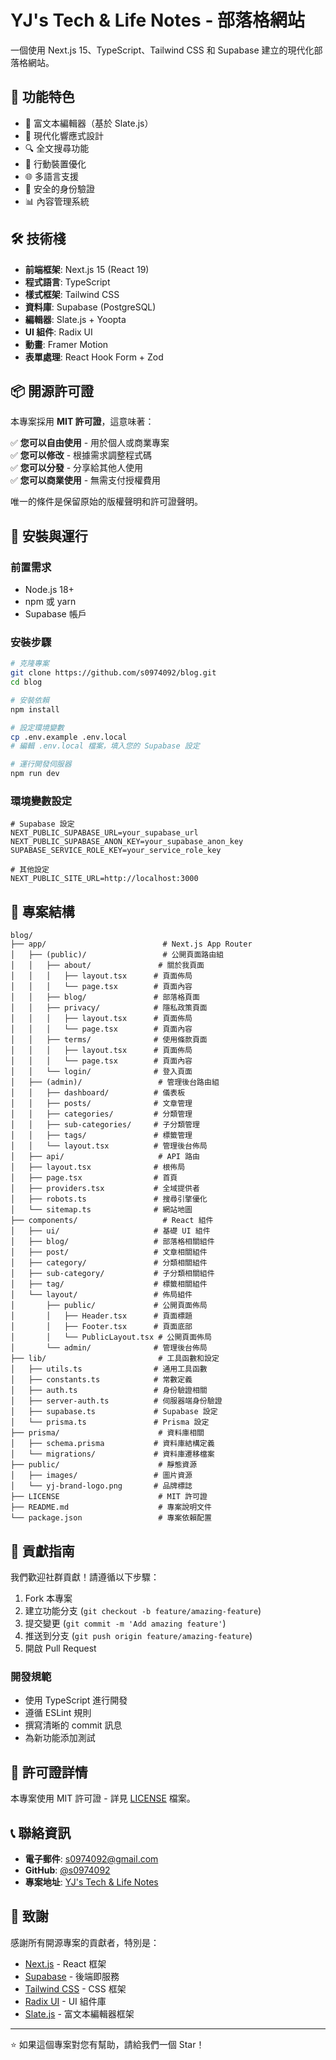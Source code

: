 # YJ's Tech & Life Notes - 部落格網站

一個使用 Next.js 15、TypeScript、Tailwind CSS 和 Supabase 建立的現代化部落格網站。

## 🚀 功能特色

- 📝 富文本編輯器（基於 Slate.js）
- 🎨 現代化響應式設計
- 🔍 全文搜尋功能
- 📱 行動裝置優化
- 🌐 多語言支援
- 🔐 安全的身份驗證
- 📊 內容管理系統

## 🛠️ 技術棧

- **前端框架**: Next.js 15 (React 19)
- **程式語言**: TypeScript
- **樣式框架**: Tailwind CSS
- **資料庫**: Supabase (PostgreSQL)
- **編輯器**: Slate.js + Yoopta
- **UI 組件**: Radix UI
- **動畫**: Framer Motion
- **表單處理**: React Hook Form + Zod

## 📦 開源許可證

本專案採用 **MIT 許可證**，這意味著：

✅ **您可以自由使用** - 用於個人或商業專案  
✅ **您可以修改** - 根據需求調整程式碼  
✅ **您可以分發** - 分享給其他人使用  
✅ **您可以商業使用** - 無需支付授權費用  

唯一的條件是保留原始的版權聲明和許可證聲明。

## 🔧 安裝與運行

### 前置需求

- Node.js 18+ 
- npm 或 yarn
- Supabase 帳戶

### 安裝步驟

```bash
# 克隆專案
git clone https://github.com/s0974092/blog.git
cd blog

# 安裝依賴
npm install

# 設定環境變數
cp .env.example .env.local
# 編輯 .env.local 檔案，填入您的 Supabase 設定

# 運行開發伺服器
npm run dev
```

### 環境變數設定

```env
# Supabase 設定
NEXT_PUBLIC_SUPABASE_URL=your_supabase_url
NEXT_PUBLIC_SUPABASE_ANON_KEY=your_supabase_anon_key
SUPABASE_SERVICE_ROLE_KEY=your_service_role_key

# 其他設定
NEXT_PUBLIC_SITE_URL=http://localhost:3000
```

## 📁 專案結構

```
blog/
├── app/                          # Next.js App Router
│   ├── (public)/                 # 公開頁面路由組
│   │   ├── about/               # 關於我頁面
│   │   │   ├── layout.tsx      # 頁面佈局
│   │   │   └── page.tsx        # 頁面內容
│   │   ├── blog/               # 部落格頁面
│   │   ├── privacy/            # 隱私政策頁面
│   │   │   ├── layout.tsx      # 頁面佈局
│   │   │   └── page.tsx        # 頁面內容
│   │   ├── terms/              # 使用條款頁面
│   │   │   ├── layout.tsx      # 頁面佈局
│   │   │   └── page.tsx        # 頁面內容
│   │   └── login/              # 登入頁面
│   ├── (admin)/                 # 管理後台路由組
│   │   ├── dashboard/          # 儀表板
│   │   ├── posts/              # 文章管理
│   │   ├── categories/         # 分類管理
│   │   ├── sub-categories/     # 子分類管理
│   │   ├── tags/               # 標籤管理
│   │   └── layout.tsx          # 管理後台佈局
│   ├── api/                     # API 路由
│   ├── layout.tsx              # 根佈局
│   ├── page.tsx                # 首頁
│   ├── providers.tsx           # 全域提供者
│   ├── robots.ts               # 搜尋引擎優化
│   └── sitemap.ts              # 網站地圖
├── components/                   # React 組件
│   ├── ui/                     # 基礎 UI 組件
│   ├── blog/                   # 部落格相關組件
│   ├── post/                   # 文章相關組件
│   ├── category/               # 分類相關組件
│   ├── sub-category/           # 子分類相關組件
│   ├── tag/                    # 標籤相關組件
│   └── layout/                 # 佈局組件
│       ├── public/             # 公開頁面佈局
│       │   ├── Header.tsx      # 頁面標題
│       │   ├── Footer.tsx      # 頁面底部
│       │   └── PublicLayout.tsx # 公開頁面佈局
│       └── admin/              # 管理後台佈局
├── lib/                         # 工具函數和設定
│   ├── utils.ts                # 通用工具函數
│   ├── constants.ts            # 常數定義
│   ├── auth.ts                 # 身份驗證相關
│   ├── server-auth.ts          # 伺服器端身份驗證
│   ├── supabase.ts             # Supabase 設定
│   └── prisma.ts               # Prisma 設定
├── prisma/                      # 資料庫相關
│   ├── schema.prisma           # 資料庫結構定義
│   └── migrations/             # 資料庫遷移檔案
├── public/                      # 靜態資源
│   ├── images/                 # 圖片資源
│   └── yj-brand-logo.png       # 品牌標誌
├── LICENSE                      # MIT 許可證
├── README.md                    # 專案說明文件
└── package.json                 # 專案依賴配置
```

## 🤝 貢獻指南

我們歡迎社群貢獻！請遵循以下步驟：

1. Fork 本專案
2. 建立功能分支 (`git checkout -b feature/amazing-feature`)
3. 提交變更 (`git commit -m 'Add amazing feature'`)
4. 推送到分支 (`git push origin feature/amazing-feature`)
5. 開啟 Pull Request

### 開發規範

- 使用 TypeScript 進行開發
- 遵循 ESLint 規則
- 撰寫清晰的 commit 訊息
- 為新功能添加測試

## 📄 許可證詳情

本專案使用 MIT 許可證 - 詳見 [LICENSE](LICENSE) 檔案。

## 📞 聯絡資訊

- **電子郵件**: s0974092@gmail.com
- **GitHub**: [@s0974092](https://github.com/s0974092)
- **專案地址**: [YJ's Tech & Life Notes](https://github.com/s0974092/blog)

## 🙏 致謝

感謝所有開源專案的貢獻者，特別是：

- [Next.js](https://nextjs.org/) - React 框架
- [Supabase](https://supabase.com/) - 後端即服務
- [Tailwind CSS](https://tailwindcss.com/) - CSS 框架
- [Radix UI](https://www.radix-ui.com/) - UI 組件庫
- [Slate.js](https://docs.slatejs.org/) - 富文本編輯器框架

---

⭐ 如果這個專案對您有幫助，請給我們一個 Star！
